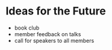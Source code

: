 Ideas for the Future
====================
* book club
* member feedback on talks
* call for speakers to all members
